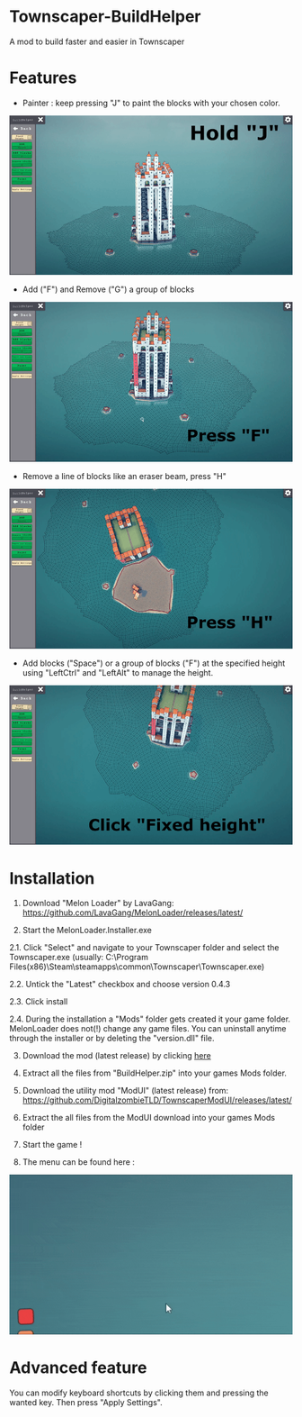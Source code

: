# Townscaper-BuildHelper
 A mod to build faster and easier in Townscaper

# Features

- Painter : keep pressing "J" to paint the blocks with your chosen color.
<p align="center">
<a href="./paint_help.gif">
<img src="./paint_help.gif" alt="BuildHelper">
</a>
</p>


- Add ("F") and Remove ("G") a group of blocks
<p align="center">
<a href="./add_remove.gif">
<img src="./add_remove.gif" alt="BuildHelper">
</a>
</p>


- Remove a line of blocks like an eraser beam, press "H"
<p align="center">
<a href="./line_remove.gif">
<img src="./line_remove.gif" alt="BuildHelper">
</a>
</p>


- Add blocks ("Space") or a group of blocks ("F") at the specified height using "LeftCtrl" and "LeftAlt" to manage the height.
<p align="center">
<a href="./fixed_height.gif">
<img src="./fixed_height.gif" alt="BuildHelper">
</a>
</p>


# Installation

1. Download "Melon Loader" by LavaGang:
https://github.com/LavaGang/MelonLoader/releases/latest/

2. Start the MelonLoader.Installer.exe

2.1. Click "Select" and navigate to your Townscaper folder and select the Townscaper.exe (usually: C:\Program Files(x86)\Steam\steamapps\common\Townscaper\Townscaper.exe)

2.2. Untick the "Latest" checkbox and choose version 0.4.3

2.3. Click install 

2.4. During the installation a "Mods" folder gets created it your game folder. MelonLoader does not(!) change any game files. 
	 You can uninstall anytime through the installer or by deleting the "version.dll" file.

3. Download the mod (latest release) by clicking [here]()

4. Extract all the files from "BuildHelper.zip" into your games Mods folder.

5. Download the utility mod "ModUI" (latest release) from: https://github.com/DigitalzombieTLD/TownscaperModUI/releases/latest/

6. Extract the all files from the ModUI download into your games Mods folder

7. Start the game !

8. The menu can be found here :
<p align="center">
<a href="./Mod_use.gif">
<img src="./Mod_use.gif" alt="PlantColorUse">
</a>
</p>


# Advanced feature

You can modify keyboard shortcuts by clicking them and pressing the wanted key. Then press "Apply Settings".
